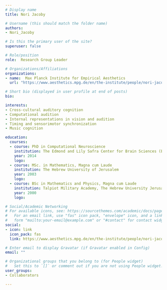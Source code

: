 ```yaml
---
# Display name
title: Nori Jacoby

# Username (this should match the folder name)
authors:
- Nori_Jacoby

# Is this the primary user of the site?
superuser: false

# Role/position
role:  Research Group Leader

# Organizations/Affiliations
organizations:
- name:  Max Planck Institute for Empirical Aesthetics
  url: "https://www.aesthetics.mpg.de/en/the-institute/people/nori-jacoby.html"

# Short bio (displayed in user profile at end of posts)
bio:

interests:
- Cross-cultural auditory cognition
- Computational audition
- Internal representations in vision and audition
- Timing and sensorimotor synchronization
- Music cognition

education:
  courses:
  - course:	PhD in Computational Neuroscience
    institution: The Edmond and Lily Safra Center for Brain Sciences (ELSC), The Hebrew University of Jerusalem
    year: 2014
    logo:
  - course: MSc. in Mathematics, Magna cum Laude
    institution: The Hebrew University of Jerusalem
    year: 2003
    logo:
  - course: BSc in Mathematics and Physics, Magna cum Laude
    institution: Talpiot Military Academy, The Hebrew University Jerusalem
    year: 2000
    logo:

# Social/Academic Networking
# For available icons, see: https://sourcethemes.com/academic/docs/page-builder/#icons
#   For an email link, use "fas" icon pack, "envelope" icon, and a link in the
#   form "mailto:your-email@example.com" or "#contact" for contact widget.
social:
- icon: link
  icon_pack: fas
  link: https://www.aesthetics.mpg.de/en/the-institute/people/nori-jacoby.html

# Enter email to display Gravatar (if Gravatar enabled in Config)
email: ""

# Organizational groups that you belong to (for People widget)
#   Set this to `[]` or comment out if you are not using People widget.
user_groups:
- Collaborators

---
```

